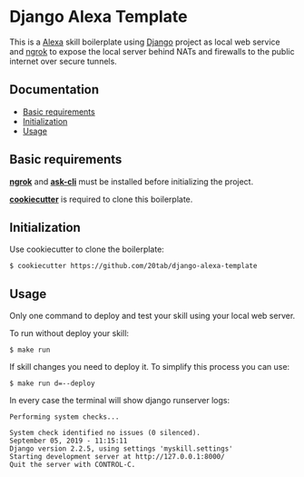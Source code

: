 # Django Alexa Template


This is a [Alexa](https://developer.amazon.com/it/alexa) skill boilerplate using [Django](https://docs.djangoproject.com) project as local web service and [ngrok](https://ngrok.com/) to expose the local server behind NATs and firewalls to the public internet over secure tunnels.

## Documentation
  - [Basic requirements](#basic-requirements)
  - [Initialization](#initialization)
  - [Usage](#usage)


## Basic requirements

**[ngrok](https://ngrok.com/)** and **[ask-cli](https://developer.amazon.com/es/docs/smapi/quick-start-alexa-skills-kit-command-line-interface.html)** must be installed before initializing the project.

**[cookiecutter](https://github.com/cookiecutter/cookiecutter)** is required to clone this boilerplate.


## Initialization

Use cookiecutter to clone the boilerplate:

```shell
$ cookiecutter https://github.com/20tab/django-alexa-template
```

## Usage

Only one command to deploy and test your skill using your local web server.

To run without deploy your skill:

```shell
$ make run
```

If skill changes you need to deploy it. To simplify this process you can use:

```shell
$ make run d=--deploy
```

In every case the terminal will show django runserver logs:

```shell
Performing system checks...

System check identified no issues (0 silenced).
September 05, 2019 - 11:15:11
Django version 2.2.5, using settings 'myskill.settings'
Starting development server at http://127.0.0.1:8000/
Quit the server with CONTROL-C.
```

